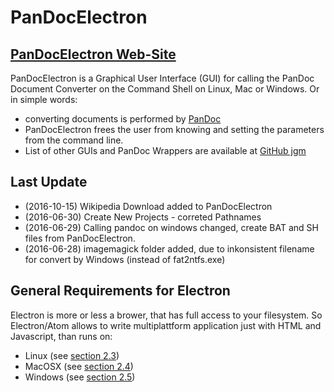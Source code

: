 # PanDocElectron

## [PanDocElectron Web-Site](http://niebert.github.io/PanDocElectron/)

PanDocElectron is a Graphical User Interface (GUI) for calling the PanDoc Document Converter on the Command Shell on Linux, Mac or Windows. Or in simple words:
* converting documents is performed by [PanDoc](http://pandoc.org)
* PanDocElectron frees the user from knowing and setting the parameters from the command line.
* List of other GUIs and PanDoc Wrappers are available at [GitHub jgm](https://github.com/jgm/pandoc/wiki/Pandoc-Extras#pandoc-wrappers-and-interfaces)

## Last Update

* (2016-10-15) Wikipedia Download added to PanDocElectron
* (2016-06-30) Create New Projects - correted Pathnames
* (2016-06-29) Calling pandoc on windows changed, create BAT and SH files from PanDocElectron.
* (2016-06-28) imagemagick folder added, due to inkonsistent filename for convert by Windows (instead of fat2ntfs.exe)

##  General Requirements for Electron
Electron is more or less a brower, that has full access to your filesystem. So Electron/Atom allows to write multiplattform application just with HTML and Javascript, than runs on:
* Linux (see [section 2.3](http://niebert.github.io/PanDocElectron/index.html#SEC5))
* MacOSX (see [section 2.4](http://niebert.github.io/PanDocElectron/index.html#SEC6))
* Windows (see [section 2.5](http://niebert.github.io/PanDocElectron/index.html#SEC7))
